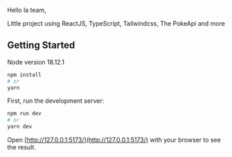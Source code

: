 Hello la team,

Little project using ReactJS, TypeScript, Tailwindcss, The PokeApi and more

## Getting Started

Node version 18.12.1

```bash
npm install
# or
yarn
```

First, run the development server:

```bash
npm run dev
# or
yarn dev
```

Open [http://127.0.0.1:5173/](http://127.0.0.1:5173/) with your browser to see the result.
